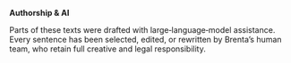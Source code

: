 **Authorship & AI**

Parts of these texts were drafted with large‑language‑model assistance.  
Every sentence has been selected, edited, or rewritten by Brenta’s human team, who retain full creative and legal responsibility.
